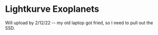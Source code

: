 # Lightkurve Exoplanets

Will upload by 2/12/22 -- my old laptop got fried, so I need to pull out the SSD.
